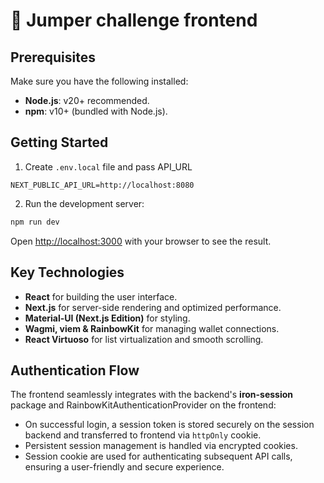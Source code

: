 # 🚀 Jumper challenge frontend

## Prerequisites
Make sure you have the following installed:
- **Node.js**: v20+ recommended.
- **npm**: v10+ (bundled with Node.js).

## Getting Started

1. Create `.env.local` file and pass API_URL
```dotenv
NEXT_PUBLIC_API_URL=http://localhost:8080
```
2. Run the development server:

```bash
npm run dev
```

Open [http://localhost:3000](http://localhost:3000) with your browser to see the result.

## Key Technologies
- **React** for building the user interface.
- **Next.js** for server-side rendering and optimized performance.
- **Material-UI (Next.js Edition)** for styling.
- **Wagmi, viem & RainbowKit** for managing wallet connections.
- **React Virtuoso** for list virtualization and smooth scrolling.


## Authentication Flow
The frontend seamlessly integrates with the backend's **iron-session** package and RainbowKitAuthenticationProvider on the frontend:
- On successful login, a session token is stored securely on the session backend and transferred to frontend via `httpOnly` cookie.
- Persistent session management is handled via encrypted cookies.
- Session cookie are used for authenticating subsequent API calls, ensuring a user-friendly and secure experience.
